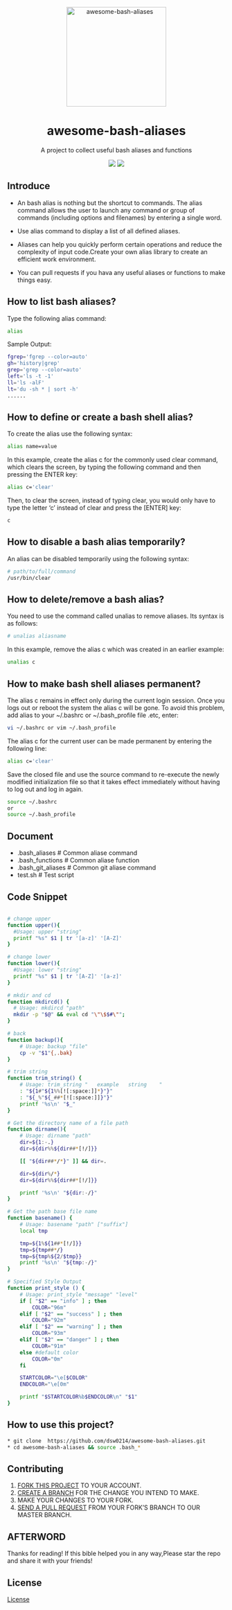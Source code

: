 <p align="center">
  <img width="230" src="http://image.uisdc.com/wp-content/uploads/2017/04/bash.jpg" title="awesome-bash-aliases">
</p>

<h1 align="center">
awesome-bash-aliases
</h1>

<div align="center">A project to collect useful bash aliases and functions</div>
<p align="center"> <a
href="https://travis-ci.com/dsw0214/awesome-bash-aliases" title="travis-ci"><img
src="https://travis-ci.com/dsw0214/awesome-bash-aliases.svg?branch=master"></a>
<a href="./LICENSE" title="LICENSE"><img
src="https://img.shields.io/badge/license-MIT-blue.svg"></a>
</p>

## Introduce
* An bash alias is nothing but the shortcut to commands. The alias command allows the user to launch any command or group of commands (including options and filenames) by entering a single word. 

* Use alias command to display a list of all defined aliases. 

* Aliases can help you quickly perform certain operations and reduce the complexity of input code.Create your own alias library to create an efficient work environment.

* You can pull requests if you hava any useful aliases or functions to make things easy.

## How to list bash aliases?
Type the following alias command:
```bash
alias 
```
Sample Output:
```bash
fgrep='fgrep --color=auto'
gh='history|grep'
grep='grep --color=auto'
left='ls -t -1'
ll='ls -alF'
lt='du -sh * | sort -h'
......
```

## How to define or create a bash shell alias?
To create the alias use the following syntax:
```bash
alias name=value
```
In this example, create the alias c for the commonly used clear command, which clears the screen, by typing the following command and then pressing the ENTER key:
```bash
alias c='clear'
```
Then, to clear the screen, instead of typing clear, you would only have to type the letter ‘c’ instead of clear and press the [ENTER] key:
```bash 
c
```
## How to disable a bash alias temporarily?
An alias can be disabled temporarily using the following syntax:
```bash
# path/to/full/command
/usr/bin/clear
```

## How to delete/remove a bash alias?
You need to use the command called unalias to remove aliases. Its syntax is as follows:
```bash
# unalias aliasname
```
In this example, remove the alias c which was created in an earlier example:
```bash
unalias c
```

## How to make bash shell aliases permanent?
The alias c remains in effect only during the current login session. Once you logs out or reboot the system the alias c will be gone. To avoid this problem, add alias to your ~/.bashrc or ~/.bash_profile file .etc, enter:
```bash
vi ~/.bashrc or vim ~/.bash_profile
```
The alias c for the current user can be made permanent by entering the following line:
```bash
alias c='clear'
```
Save the closed file and use the source command to re-execute the newly modified initialization file so that it takes effect immediately without having to log out and log in again.
```bash
source ~/.bashrc
or
source ~/.bash_profile
```
## Document
* .bash_aliases # Common aliase command
* .bash_functions # Common aliase function 
* .bash_git_aliases # Common git aliase command
* test.sh  # Test script

 

## Code Snippet
```bash

# change upper
function upper(){
  #Usage: upper "string"
  printf "%s" $1 | tr '[a-z]' '[A-Z]'
}

# change lower
function lower(){
  #Usage: lower "string"
  printf "%s" $1 | tr '[A-Z]' '[a-z]'
}

# mkdir and cd 
function mkdircd() { 
  # Usage: mkdircd "path"
  mkdir -p "$@" && eval cd "\"\$$#\"";
}

# back 
function backup(){ 
    # Usage: backup "file"
    cp -v "$1"{,.bak}
}

# trim string
function trim_string() {
    # Usage: trim_string "   example   string    "
    : "${1#"${1%%[![:space:]]*}"}"
    : "${_%"${_##*[![:space:]]}"}"
    printf '%s\n' "$_"
}

# Get the directory name of a file path
function dirname(){
    # Usage: dirname "path"
    dir=${1:-.}
    dir=${dir%%${dir##*[!/]}}

    [[ "${dir##*/*}" ]] && dir=.

    dir=${dir%/*}
    dir=${dir%%${dir##*[!/]}}

    printf '%s\n' "${dir:-/}"
}

# Get the path base file name
function basename() {
    # Usage: basename "path" ["suffix"]
    local tmp

    tmp=${1%${1##*[!/]}}
    tmp=${tmp##*/}
    tmp=${tmp%${2/$tmp}}
    printf '%s\n' "${tmp:-/}"
}

# Specified Style Output
function print_style () {
    # Usage: print_style "message" "level" 
    if [ "$2" == "info" ] ; then
        COLOR="96m"
    elif [ "$2" == "success" ] ; then
        COLOR="92m"
    elif [ "$2" == "warning" ] ; then
        COLOR="93m"
    elif [ "$2" == "danger" ] ; then
        COLOR="91m"
    else #default color
        COLOR="0m"
    fi

    STARTCOLOR="\e[$COLOR"
    ENDCOLOR="\e[0m"

    printf "$STARTCOLOR%b$ENDCOLOR\n" "$1"
}
```


## How to use this project?
```bash
* git clone  https://github.com/dsw0214/awesome-bash-aliases.git
* cd awesome-bash-aliases && source .bash_*
```

## Contributing
1. [FORK THIS PROJECT](https://help.github.com/articles/fork-a-repo/ "FORK THIS PROJET") TO YOUR ACCOUNT.
2. [CREATE A BRANCH](https://help.github.com/articles/creating-and-deleting-branches-within-your-repository "CREATE A BRANCH") FOR THE CHANGE YOU INTEND TO MAKE.
3. MAKE YOUR CHANGES TO YOUR FORK.
4. [SEND A PULL REQUEST](https://help.github.com/articles/using-pull-requests/ "SEND A PULL REQUEST") FROM YOUR FORK’S BRANCH TO OUR MASTER BRANCH.

## AFTERWORD
Thanks for reading! If this bible helped you in any way,Please star the repo and share it with your friends!

## License
<a href="./LICENSE.md" title="License">License</a>